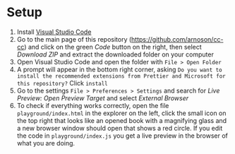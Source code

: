 # Setup

1. Install [Visual Studio Code](https://code.visualstudio.com/)
2. Go to the main page of this repository (https://github.com/arnoson/cc-cc) and click on the green _Code_ button on the right, then select _Download ZIP_ and extract the downloaded folder on your computer
3. Open Visual Studio Code and open the folder with `File > Open Folder`
4. A prompt will appear in the bottom right corner, asking `Do you want to install the recommended extensions from Prettier and Microsoft for this repository?` Click `install`
5. Go to the settings `File > Preferences > Settings` and search for _Live Preview: Open Preview Target_ and select _External Browser_
6. To check if everything works correctly, open the file `playground/index.html` in the explorer on the left, click the small icon on the top right that looks like an opened book with a magnifying glass and a new browser window should open that shows a red circle. If you edit the code in `playground/index.js` you get a live preview in the browser of what you are doing.
